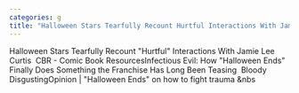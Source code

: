 ```yaml
---
categories: g
title: "Halloween Stars Tearfully Recount Hurtful Interactions With Jamie Lee Curtis  CBR  Comic Book Resources"
---
```

Halloween Stars Tearfully Recount "Hurtful" Interactions With Jamie Lee Curtis&nbsp;&nbsp;CBR - Comic Book ResourcesInfectious Evil: How "Halloween Ends" Finally Does Something the Franchise Has Long Been Teasing&nbsp;&nbsp;Bloody DisgustingOpinion | "Halloween Ends" on how to fight trauma&nbsp;&nbs